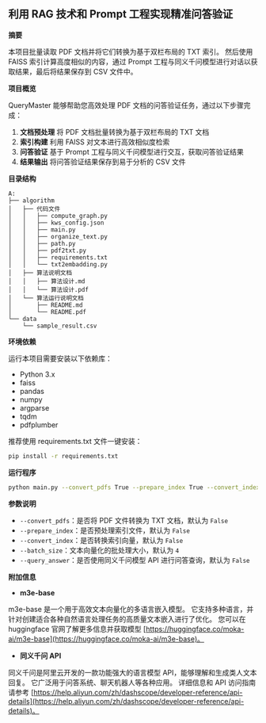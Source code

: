 ## 利用 RAG 技术和 Prompt 工程实现精准问答验证

**摘要**

本项目批量读取 PDF 文档并将它们转换为基于双栏布局的 TXT 索引。 然后使用 FAISS 索引计算高度相似的内容，通过 Prompt 工程与同义千问模型进行对话以获取结果，最后将结果保存到 CSV 文件中。

**项目概览**

QueryMaster 能够帮助您高效处理 PDF 文档的问答验证任务，通过以下步骤完成：

1. **文档预处理** 将 PDF 文档批量转换为基于双栏布局的 TXT 文档
2. **索引构建** 利用 FAISS 对文本进行高效相似度检索
3. **问答验证** 基于 Prompt 工程与同义千问模型进行交互，获取问答验证结果
4. **结果输出** 将问答验证结果保存到易于分析的 CSV 文件

**目录结构**

```
A:
├── algorithm
│   ├── 代码文件 
│   │   ├── compute_graph.py
│   │   ├── kws_config.json
│   │   ├── main.py
│   │   ├── organize_text.py
│   │   ├── path.py
│   │   ├── pdf2txt.py
│   │   ├── requirements.txt
│   │   └── txt2embadding.py
│   ├── 算法说明文档 
│   │   ├── 算法设计.md
│   │   └── 算法设计.pdf 
│   └── 算法运行说明文档 
│       ├── README.md
│       └── README.pdf
└── data
    └── sample_result.csv
```

**环境依赖**

运行本项目需要安装以下依赖库：

- Python 3.x
- faiss
- pandas
- numpy
- argparse
- tqdm
- pdfplumber

推荐使用 requirements.txt 文件一键安装：

```bash
pip install -r requirements.txt
```

**运行程序**

```bash
python main.py --convert_pdfs True --prepare_index True --convert_index True --batch_size 4 --query_answer True
```

**参数说明**

- `--convert_pdfs`：是否将 PDF 文件转换为 TXT 文档，默认为 `False`
- `--prepare_index`：是否预处理索引文件，默认为 `False`
- `--convert_index`：是否转换索引向量，默认为 `False`
- `--batch_size`：文本向量化的批处理大小，默认为 `4`
- `--query_answer`：是否使用同义千问模型 API 进行问答查询，默认为 `False`


**附加信息**

* **m3e-base**

m3e-base 是一个用于高效文本向量化的多语言嵌入模型。 它支持多种语言，并针对创建适合各种自然语言处理任务的高质量文本嵌入进行了优化。 您可以在 huggingface 官网了解更多信息并获取模型 [https://huggingface.co/moka-ai/m3e-base](https://huggingface.co/moka-ai/m3e-base)。

* **同义千问 API**

同义千问是阿里云开发的一款功能强大的语言模型 API，能够理解和生成类人文本回复。 它广泛用于问答系统、聊天机器人等各种应用。 详细信息和 API 访问指南请参考 [https://help.aliyun.com/zh/dashscope/developer-reference/api-details](https://help.aliyun.com/zh/dashscope/developer-reference/api-details)。

